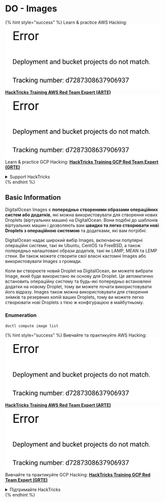 # DO - Images

{% hint style="success" %}
Learn & practice AWS Hacking:<img src="../../../.gitbook/assets/image (1) (1).png" alt="" data-size="line">[**HackTricks Training AWS Red Team Expert (ARTE)**](https://training.hacktricks.xyz/courses/arte)<img src="../../../.gitbook/assets/image (1) (1).png" alt="" data-size="line">\
Learn & practice GCP Hacking: <img src="../../../.gitbook/assets/image (2).png" alt="" data-size="line">[**HackTricks Training GCP Red Team Expert (GRTE)**<img src="../../../.gitbook/assets/image (2).png" alt="" data-size="line">](https://training.hacktricks.xyz/courses/grte)

<details>

<summary>Support HackTricks</summary>

* Check the [**subscription plans**](https://github.com/sponsors/carlospolop)!
* **Join the** 💬 [**Discord group**](https://discord.gg/hRep4RUj7f) or the [**telegram group**](https://t.me/peass) or **follow** us on **Twitter** 🐦 [**@hacktricks\_live**](https://twitter.com/hacktricks\_live)**.**
* **Share hacking tricks by submitting PRs to the** [**HackTricks**](https://github.com/carlospolop/hacktricks) and [**HackTricks Cloud**](https://github.com/carlospolop/hacktricks-cloud) github repos.

</details>
{% endhint %}

## Basic Information

DigitalOcean Images є **попередньо створеними образами операційних систем або додатків**, які можна використовувати для створення нових Droplets (віртуальних машин) на DigitalOcean. Вони подібні до шаблонів віртуальних машин і дозволяють вам **швидко та легко створювати нові Droplets з операційною системою** та додатками, які вам потрібні.

DigitalOcean надає широкий вибір Images, включаючи популярні операційні системи, такі як Ubuntu, CentOS та FreeBSD, а також попередньо налаштовані образи додатків, такі як LAMP, MEAN та LEMP стеки. Ви також можете створити свої власні кастомні Images або використовувати Images з громади.

Коли ви створюєте новий Droplet на DigitalOcean, ви можете вибрати Image, який буде використано як основу для Droplet. Це автоматично встановить операційну систему та будь-які попередньо встановлені додатки на новому Droplet, тому ви можете почати використовувати його відразу. Images також можна використовувати для створення знімків та резервних копій ваших Droplets, тому ви можете легко створювати нові Droplets з тією ж конфігурацією в майбутньому.

### Enumeration
```
doctl compute image list
```
{% hint style="success" %}
Вивчайте та практикуйте AWS Hacking:<img src="../../../.gitbook/assets/image (1) (1).png" alt="" data-size="line">[**HackTricks Training AWS Red Team Expert (ARTE)**](https://training.hacktricks.xyz/courses/arte)<img src="../../../.gitbook/assets/image (1) (1).png" alt="" data-size="line">\
Вивчайте та практикуйте GCP Hacking: <img src="../../../.gitbook/assets/image (2).png" alt="" data-size="line">[**HackTricks Training GCP Red Team Expert (GRTE)**<img src="../../../.gitbook/assets/image (2).png" alt="" data-size="line">](https://training.hacktricks.xyz/courses/grte)

<details>

<summary>Підтримайте HackTricks</summary>

* Перевірте [**плани підписки**](https://github.com/sponsors/carlospolop)!
* **Приєднуйтесь до** 💬 [**групи Discord**](https://discord.gg/hRep4RUj7f) або [**групи Telegram**](https://t.me/peass) або **слідкуйте** за нами в **Twitter** 🐦 [**@hacktricks\_live**](https://twitter.com/hacktricks\_live)**.**
* **Діліться хакерськими трюками, надсилаючи PR до** [**HackTricks**](https://github.com/carlospolop/hacktricks) та [**HackTricks Cloud**](https://github.com/carlospolop/hacktricks-cloud) репозиторіїв на github.

</details>
{% endhint %}
